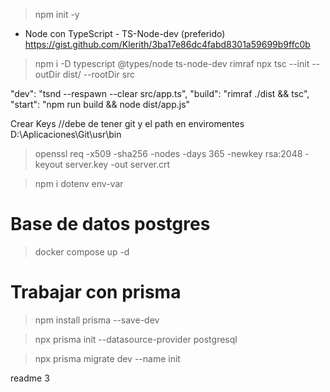 > npm init -y
* Node con TypeScript - TS-Node-dev (preferido)
https://gist.github.com/Klerith/3ba17e86dc4fabd8301a59699b9ffc0b

> npm i -D typescript @types/node ts-node-dev rimraf
> npx tsc --init --outDir dist/ --rootDir src

"dev": "tsnd --respawn --clear src/app.ts",
  "build": "rimraf ./dist && tsc",
  "start": "npm run build && node dist/app.js"

Crear Keys //debe de tener git y el path en enviromentes  D:\Aplicaciones\Git\usr\bin

> openssl req -x509 -sha256 -nodes -days 365 -newkey rsa:2048 -keyout server.key -out server.crt

> npm i dotenv env-var


# Base de datos postgres 
> docker compose up -d


# Trabajar con prisma
>npm install prisma --save-dev

> npx prisma init --datasource-provider postgresql

>npx prisma migrate dev --name init

readme 3